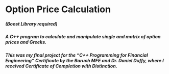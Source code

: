 # Option Price Calculation
##### (Boost Library required)
##### A C++ program to calculate and manipulate single and matrix of option prices and Greeks.
##### This was my final project for the “C++ Programming for Financial Engineering” Certificate by the Baruch MFE and Dr. Daniel Duffy, where I received Certificate of Completion with Distinction.
